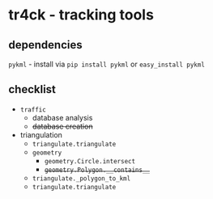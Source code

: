 # tr4ck - tracking tools
## dependencies
`pykml` - install via `pip install pykml` or `easy_install pykml`
## checklist
- `traffic`
  - database analysis
  - ~~database creation~~
- triangulation
  - `triangulate.triangulate`
  - `geometry`
    - `geometry.Circle.intersect`
    - ~~`geometry.Polygon.__contains__`~~
  - `triangulate._polygon_to_kml`
  - `triangulate.triangulate`
